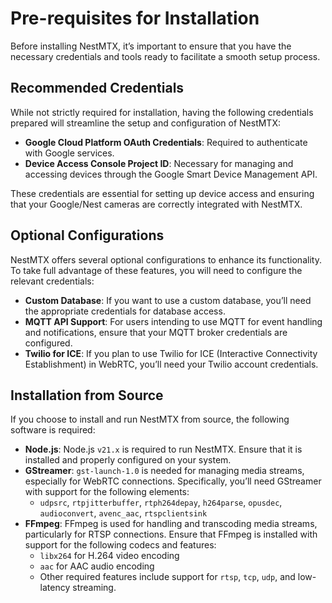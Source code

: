 # Pre-requisites for Installation

Before installing NestMTX, it’s important to ensure that you have the necessary credentials and tools ready to facilitate a smooth setup process.

## Recommended Credentials

While not strictly required for installation, having the following credentials prepared will streamline the setup and configuration of NestMTX:

- **Google Cloud Platform OAuth Credentials**: Required to authenticate with Google services.
- **Device Access Console Project ID**: Necessary for managing and accessing devices through the Google Smart Device Management API.

These credentials are essential for setting up device access and ensuring that your Google/Nest cameras are correctly integrated with NestMTX.

## Optional Configurations

NestMTX offers several optional configurations to enhance its functionality. To take full advantage of these features, you will need to configure the relevant credentials:

- **Custom Database**: If you want to use a custom database, you’ll need the appropriate credentials for database access.
- **MQTT API Support**: For users intending to use MQTT for event handling and notifications, ensure that your MQTT broker credentials are configured.
- **Twilio for ICE**: If you plan to use Twilio for ICE (Interactive Connectivity Establishment) in WebRTC, you’ll need your Twilio account credentials.

## Installation from Source

If you choose to install and run NestMTX from source, the following software is required:

- **Node.js**: Node.js `v21.x` is required to run NestMTX. Ensure that it is installed and properly configured on your system.
- **GStreamer**: `gst-launch-1.0` is needed for managing media streams, especially for WebRTC connections. Specifically, you’ll need GStreamer with support for the following elements:
  - `udpsrc`, `rtpjitterbuffer`, `rtph264depay`, `h264parse`, `opusdec`, `audioconvert`, `avenc_aac`, `rtspclientsink`
- **FFmpeg**: FFmpeg is used for handling and transcoding media streams, particularly for RTSP connections. Ensure that FFmpeg is installed with support for the following codecs and features:
  - `libx264` for H.264 video encoding
  - `aac` for AAC audio encoding
  - Other required features include support for `rtsp`, `tcp`, `udp`, and low-latency streaming.
